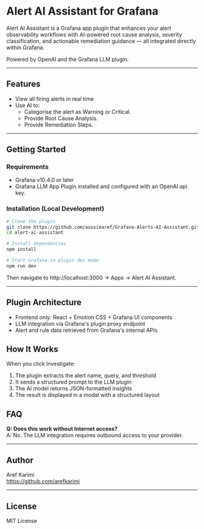 # Alert AI Assistant for Grafana

Alert AI Assistant is a Grafana app plugin that enhances your alert observability workflows with AI-powered root cause analysis, severity classification, and actionable remediation guidance — all integrated directly within Grafana.

Powered by OpenAI and the Grafana LLM plugin.

---

## Features

- View all firing alerts in real time
- Use AI to:
  - Categorise the alert as Warning or Critical.   
  - Provide Root Cause Analysis.
  - Provide Remediation Steps.

---

## Getting Started

### Requirements

- Grafana v10.4.0 or later
- Grafana LLM App Plugin installed and configured with an OpenAI api key.

### Installation (Local Development)

```bash
# Clone the plugin
git clone https://github.com/aussiearef/Grafana-Alerts-AI-Assistant.git
cd alert-ai-assistant

# Install dependencies
npm install

# Start Grafana in plugin dev mode
npm run dev
```

Then navigate to http://localhost:3000 → Apps → Alert AI Assistant.

---

## Plugin Architecture

- Frontend only: React + Emotion CSS + Grafana UI components
- LLM integration via Grafana's plugin proxy endpoint
- Alert and rule data retrieved from Grafana's internal APIs


## How It Works

When you click Investigate:

1. The plugin extracts the alert name, query, and threshold
2. It sends a structured prompt to the LLM plugin
3. The AI model returns JSON-formatted insights
4. The result is displayed in a modal with a structured layout


## FAQ

**Q: Does this work without Internet access?**  
A: No. The LLM integration requires outbound access to your provider.

---

## Author

Aref Karimi  
https://github.com/arefkarimi

---

## License

MIT License
